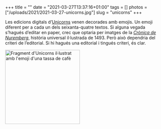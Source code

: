 +++
title = ""
date = "2021-03-27T13:37:16+01:00"
tags = []
photos = ["/uploads/2021/2021-03-27-unicorns.jpg"]
slug = "unicorns"
+++

Les edicions digitals d’[Unicorns](http://carlesbellver.net/contes/unicorns) venen decorades amb emojis. Un emoji diferent per a cada un dels seixanta-quatre textos. Si alguna vegada s’hagués d’editar en paper, crec que optaria per imatges de la [*Crònica de Nuremberg*](https://ca.wikipedia.org/wiki/Crònica_de_Nuremberg), història universal il·lustrada de 1493. Però això dependria del criteri de l’editorial. Si hi hagués una editorial i tingués criteri, és clar.

<a title="Unicorns. Improvisacions en 1.024 caràcters" href="http://carlesbellver.net/contes/unicorns"><img alt="Fragment d'Unicorns il·lustrat amb l'emoji d'una tassa de cafè" src="/uploads/2021/2021-03-27-unicorns.jpg" width="240"></a>
